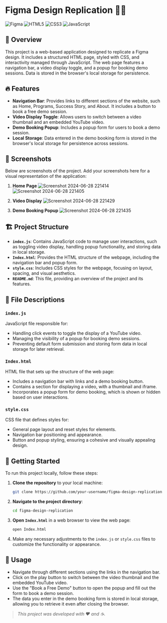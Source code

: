 # Figma Design Replication 🎨✨
![Figma](https://img.shields.io/badge/figma-%23F24E1E.svg?style=for-the-badge&logo=figma&logoColor=white)
![HTML5](https://img.shields.io/badge/html5-%23E34F26.svg?style=for-the-badge&logo=html5&logoColor=white)
![CSS3](https://img.shields.io/badge/css3-%231572B6.svg?style=for-the-badge&logo=css3&logoColor=white)
![JavaScript](https://img.shields.io/badge/javascript-%23323330.svg?style=for-the-badge&logo=javascript&logoColor=%23F7DF1E)

## 🌟 Overview
This project is a web-based application designed to replicate a Figma design. It includes a structured HTML page, styled with CSS, and interactivity managed through JavaScript. The web page features a navigation bar, a video display toggle, and a popup for booking demo sessions. Data is stored in the browser's local storage for persistence.

## 🔥 Features
- **Navigation Bar**: Provides links to different sections of the website, such as Home, Programs, Success Story, and About. It includes a button to book a free demo session.
- **Video Display Toggle**: Allows users to switch between a video thumbnail and an embedded YouTube video.
- **Demo Booking Popup**: Includes a popup form for users to book a demo session.
- **Local Storage**: Data entered in the demo booking form is stored in the browser's local storage for persistence across sessions.

## 📸 Screenshots
Below are screenshots of the project. Add your screenshots here for a visual representation of the application:

1. **Home Page**
![Screenshot 2024-06-28 221414](https://github.com/rishab1wnl/-figma-design-replication/assets/83393481/46be5467-c4dc-4ded-a6d6-755262871bd8)
![Screenshot 2024-06-28 221405](https://github.com/rishab1wnl/-figma-design-replication/assets/83393481/8401cfd6-7901-402e-8e8f-4f53ac1aa2b0)

2. **Video Display**
![Screenshot 2024-06-28 221429](https://github.com/rishab1wnl/-figma-design-replication/assets/83393481/08c90a91-b043-4413-b576-77af27d282c7)

3. **Demo Booking Popup**
![Screenshot 2024-06-28 221435](https://github.com/rishab1wnl/-figma-design-replication/assets/83393481/50f65c04-223b-45b0-a137-36a75898b6a3)

## 🏗️ Project Structure
- **`index.js`**: Contains JavaScript code to manage user interactions, such as toggling video display, handling popup functionality, and storing data in local storage.
- **`Index.html`**: Provides the HTML structure of the webpage, including the navigation bar and popup form.
- **`style.css`**: Includes CSS styles for the webpage, focusing on layout, spacing, and visual aesthetics.
- **`README.md`**: This file, providing an overview of the project and its features.

## 📂 File Descriptions
### `index.js`
JavaScript file responsible for:
- Handling click events to toggle the display of a YouTube video.
- Managing the visibility of a popup for booking demo sessions.
- Preventing default form submission and storing form data in local storage for later retrieval.

### `Index.html`
HTML file that sets up the structure of the web page:
- Includes a navigation bar with links and a demo booking button.
- Contains a section for displaying a video, with a thumbnail and iframe.
- Incorporates a popup form for demo booking, which is shown or hidden based on user interactions.

### `style.css`
CSS file that defines styles for:
- General page layout and reset styles for elements.
- Navigation bar positioning and appearance.
- Button and popup styling, ensuring a cohesive and visually appealing design.

## 🚀 Getting Started
To run this project locally, follow these steps:

1. **Clone the repository** to your local machine:
    ```bash
    git clone https://github.com/your-username/figma-design-replication.git
    ```

2. **Navigate to the project directory**:
    ```bash
    cd figma-design-replication
    ```

3. **Open `Index.html`** in a web browser to view the web page:
    ```bash
    open Index.html
    ```

4. Make any necessary adjustments to the `index.js` or `style.css` files to customize the functionality or appearance.

## 🎯 Usage
- Navigate through different sections using the links in the navigation bar.
- Click on the play button to switch between the video thumbnail and the embedded YouTube video.
- Use the "Book a Free Demo" button to open the popup and fill out the form to book a demo session.
- The data you enter in the demo booking form is stored in local storage, allowing you to retrieve it even after closing the browser.


> *This project was developed with ❤️ and ☕.*
